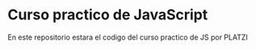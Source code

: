 # Curso practico de JavaScript 
En este repositorio estara el codigo del curso practico de JS por PLATZI
